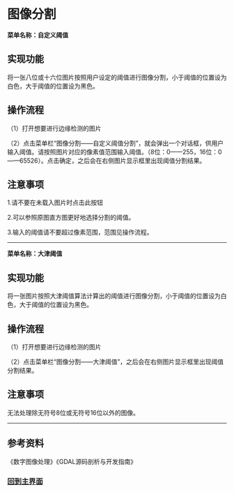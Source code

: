 # 图像分割

**菜单名称：自定义阈值**

## 实现功能

将一张八位或十六位图片按照用户设定的阈值进行图像分割，小于阈值的位置设为白色，大于阈值的位置设为黑色。

## 操作流程

（1）打开想要进行边缘检测的图片

（2）点击菜单栏“图像分割——自定义阈值分割”，就会弹出一个对话框，供用户输入阈值。请按照图片对应的像素值范围输入阈值。（8位：0——255，16位：0——65526）。点击确定，之后会在右侧图片显示框里出现阈值分割结果。

## 注意事项

1.请不要在未载入图片时点击此按钮

2.可以参照原图直方图更好地选择分割的阈值。

3.输入的阈值请不要超过像素范围，范围见操作流程。

--------

 **菜单名称：大津阈值**

## 实现功能

将一张图片按照大津阈值算法计算出的阈值进行图像分割，小于阈值的位置设为白色，大于阈值的位置设为黑色。

## 操作流程

（1）打开想要进行边缘检测的图片

（2）点击菜单栏“图像分割——大津阈值”，之后会在右侧图片显示框里出现阈值分割结果。

## 注意事项

无法处理除无符号8位或无符号16位以外的图像。

-------

## 参考资料

《数字图像处理》《GDAL源码剖析与开发指南》



### [**回到主界面**](https://imalan.cn/simplers/)

